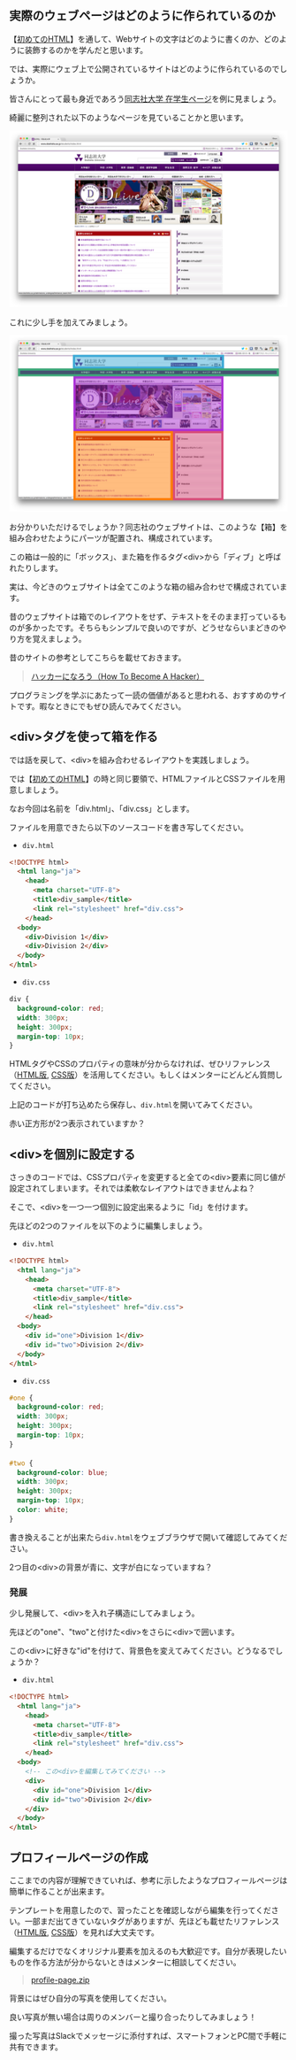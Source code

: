 ## 実際のウェブページはどのように作られているのか

【[初めてのHTML](helloworld.md)】を通して、Webサイトの文字はどのように書くのか、どのように装飾するのかを学んだと思います。

では、実際にウェブ上で公開されているサイトはどのように作られているのでしょうか。

皆さんにとって最も身近であろう[同志社大学 在学生ページ](http://www.doshisha.ac.jp/students/index.html)を例に見ましょう。

綺麗に整列された以下のようなページを見ていることかと思います。

![doshisha.png](images/profile/doshisha.png)

これに少し手を加えてみましょう。

![doshisha_div.png](images/profile/doshisha_div.png)

お分かりいただけるでしょうか？同志社のウェブサイトは、このような【箱】を組み合わせたようにパーツが配置され、構成されています。

この箱は一般的に「ボックス」、また箱を作るタグ\<div\>から「ディブ」と呼ばれたりします。

実は、今どきのウェブサイトは全てこのような箱の組み合わせで構成されています。

昔のウェブサイトは箱でのレイアウトをせず、テキストをそのまま打っているものが多かったです。そちらもシンプルで良いのですが、どうせならいまどきのやり方を覚えましょう。

昔のサイトの参考としてこちらを載せておきます。

 > [ハッカーになろう（How To Become A Hacker）](http://cruel.org/freeware/hacker.html)
 
 プログラミングを学ぶにあたって一読の価値があると思われる、おすすめのサイトです。暇なときにでもぜひ読んでみてください。
 
 
## \<div>タグを使って箱を作る

では話を戻して、\<div>を組み合わせるレイアウトを実践しましょう。

では【[初めてのHTML](helloworld.md)】の時と同じ要領で、HTMLファイルとCSSファイルを用意しましょう。

なお今回は名前を「div.html」、「div.css」とします。

ファイルを用意できたら以下のソースコードを書き写してください。

- `div.html`

```html
<!DOCTYPE html>
  <html lang="ja">
    <head>
      <meta charset="UTF-8">
      <title>div_sample</title>
      <link rel="stylesheet" href="div.css">
    </head>
  <body>
    <div>Division 1</div>
    <div>Division 2</div>
  </body>
</html>
```

- `div.css`

```css
div {
  background-color: red;
  width: 300px;
  height: 300px;
  margin-top: 10px;
}
```

HTMLタグやCSSのプロパティの意味が分からなければ、ぜひリファレンス（[HTML版](../common/html-reference.md), [CSS版](../common/css-reference.md)）を活用してください。もしくはメンターにどんどん質問してください。

上記のコードが打ち込めたら保存し、`div.html`を開いてみてください。

赤い正方形が2つ表示されていますか？

## \<div>を個別に設定する

さっきのコードでは、CSSプロパティを変更すると全ての\<div>要素に同じ値が設定されてしまいます。それでは柔軟なレイアウトはできませんよね？

そこで、\<div>を一つ一つ個別に設定出来るように「id」を付けます。

先ほどの2つのファイルを以下のように編集しましょう。

- `div.html`

```html
<!DOCTYPE html>
  <html lang="ja">
    <head>
      <meta charset="UTF-8">
      <title>div_sample</title>
      <link rel="stylesheet" href="div.css">
    </head>
  <body>
    <div id="one">Division 1</div>
    <div id="two">Division 2</div>
  </body>
</html>
```

- `div.css`

```css
#one {
  background-color: red;
  width: 300px;
  height: 300px;
  margin-top: 10px;
}

#two {
  background-color: blue;
  width: 300px;
  height: 300px;
  margin-top: 10px;
  color: white;
}
```

書き換えることが出来たら`div.html`をウェブブラウザで開いて確認してみてください。

2つ目の\<div>の背景が青に、文字が白になっていますね？

### 発展

少し発展して、\<div>を入れ子構造にしてみましょう。

先ほどの"one"、"two"と付けた\<div>をさらに\<div>で囲います。

この\<div>に好きな"id"を付けて、背景色を変えてみてください。どうなるでしょうか？

- `div.html`

```html
<!DOCTYPE html>
  <html lang="ja">
    <head>
      <meta charset="UTF-8">
      <title>div_sample</title>
      <link rel="stylesheet" href="div.css">
    </head>
  <body>
    <!-- この<div>を編集してみてください -->
    <div>
      <div id="one">Division 1</div>
      <div id="two">Division 2</div>
    </div>
  </body>
</html>
```

## プロフィールページの作成

ここまでの内容が理解できていれば、参考に示したようなプロフィールページは簡単に作ることが出来ます。

テンプレートを用意したので、習ったことを確認しながら編集を行ってください。一部まだ出てきていないタグがありますが、先ほども載せたリファレンス（[HTML版](../common/html_reference.md), [CSS版](../common/css_reference.md)）を見れば大丈夫です。

編集するだけでなくオリジナル要素を加えるのも大歓迎です。自分が表現したいものを作る方法が分からないときはメンターに相談してください。

> [profile-page.zip](sample/profile-page.zip?raw=true)

背景にはぜひ自分の写真を使用してください。

良い写真が無い場合は周りのメンバーと撮り合ったりしてみましょう！

撮った写真はSlackでメッセージに添付すれば、スマートフォンとPC間で手軽に共有できます。
